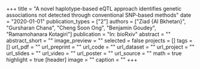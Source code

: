 +++
title = "A novel haplotype-based eQTL approach identifies genetic associations not detected through conventional SNP-based methods"
date = "2020-01-01"
publication_types = ["2"]
authors = ["Ziad {Al Bkhetan}", "Gursharan Chana", "Cheng Soon Ong", "Benjamin Goudey", "Ramamohanara Kotagiri"]
publication = "In: bioRxiv"
abstract = ""
abstract_short = ""
image_preview = ""
selected = false
projects = []
tags = []
url_pdf = ""
url_preprint = ""
url_code = ""
url_dataset = ""
url_project = ""
url_slides = ""
url_video = ""
url_poster = ""
url_source = ""
math = true
highlight = true
[header]
image = ""
caption = ""
+++
